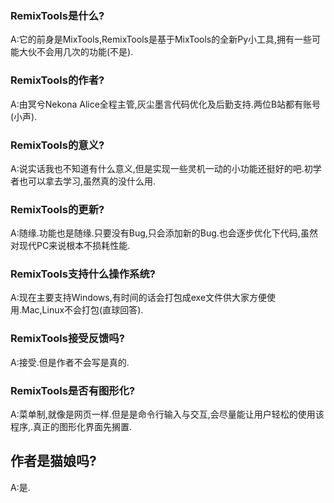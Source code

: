 ### RemixTools是什么?
A:它的前身是MixTools,RemixTools是基于MixTools的全新Py小工具,拥有一些可能大伙不会用几次的功能(不是).
### RemixTools的作者?
A:由冥兮Nekona Alice全程主管,灰尘墨言代码优化及后勤支持.两位B站都有账号(小声).
### RemixTools的意义?
A:说实话我也不知道有什么意义,但是实现一些灵机一动的小功能还挺好的吧.初学者也可以拿去学习,虽然真的没什么用.
### RemixTools的更新?
A:随缘.功能也是随缘.只要没有Bug,只会添加新的Bug.也会逐步优化下代码,虽然对现代PC来说根本不损耗性能.
### RemixTools支持什么操作系统?
A:现在主要支持Windows,有时间的话会打包成exe文件供大家方便使用.Mac,Linux不会打包(直球回答).
### RemixTools接受反馈吗?
A:接受.但是作者不会写是真的.
### RemixTools是否有图形化?
A:菜单制,就像是网页一样.但是是命令行输入与交互,会尽量能让用户轻松的使用该程序,.真正的图形化界面先搁置.
## 作者是猫娘吗?
A:是.